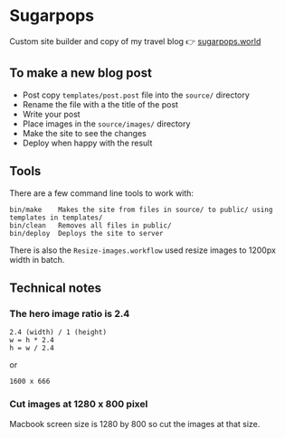 # Sugarpops

Custom site builder and copy of my travel blog 👉 [sugarpops.world](http://sugarpops.world)

## To make a new blog post

- Post copy `templates/post.post` file into the `source/` directory
- Rename the file with a the title of the post
- Write your post
- Place images in the `source/images/` directory
- Make the site to see the changes
- Deploy when happy with the result

## Tools

There are a few command line tools to work with:

    bin/make    Makes the site from files in source/ to public/ using templates in templates/
    bin/clean   Removes all files in public/
    bin/deploy  Deploys the site to server

There is also the `Resize-images.workflow` used resize images to 1200px width in batch. 

## Technical notes

### The hero image ratio is 2.4

    2.4 (width) / 1 (height)
    w = h * 2.4
    h = w / 2.4

or

    1600 x 666

### Cut images at 1280 x 800 pixel

Macbook screen size is 1280 by 800 so cut the images at that size.